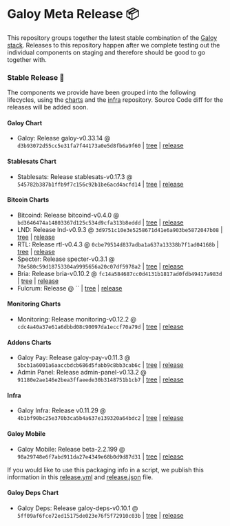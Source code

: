 # Galoy Meta Release 📦

This repository groups together the latest stable combination of the [Galoy stack](https://github.com/GaloyMoney/awesome-galoy#tech-components).
Releases to this repository happen after we complete testing out the individual components on staging and therefore should be good to go together with.

### Stable Release 🎉

The components we provide have been grouped into the following lifecycles, using the [charts](https://github.com/GaloyMoney/charts) and the [infra](https://github.com/GaloyMoney/galoy-infra) repository.
Source Code diff for the releases will be added soon.

#### Galoy Chart
- Galoy: Release galoy-v0.33.14 @ `d3b93072d55cc5e31fa7f44173a0e5d8fb6a9f60` | [tree](https://github.com/GaloyMoney/charts/tree/d3b93072d55cc5e31fa7f44173a0e5d8fb6a9f60/charts/galoy) | [release](https://github.com/GaloyMoney/charts/releases/tag/galoy-v0.33.14)

#### Stablesats Chart
- Stablesats: Release stablesats-v0.17.3 @ `545782b387b1ffb9f7c156c92b1be6acd4acfd14` | [tree](https://github.com/GaloyMoney/charts/tree/545782b387b1ffb9f7c156c92b1be6acd4acfd14/charts/stablesats) | [release](https://github.com/GaloyMoney/charts/releases/tag/stablesats-v0.17.3)

#### Bitcoin Charts
- Bitcoind: Release bitcoind-v0.4.0 @ `bd3646474a14803367d125c534d9cfa313b8eddd` | [tree](https://github.com/GaloyMoney/charts/tree/bd3646474a14803367d125c534d9cfa313b8eddd/charts/bitcoind) | [release](https://github.com/GaloyMoney/charts/releases/tag/bitcoind-v0.4.0)
- LND: Release lnd-v0.9.3 @ `3d9751c10e3e5258671d41e6a903be5872047b08` | [tree](https://github.com/GaloyMoney/charts/tree/3d9751c10e3e5258671d41e6a903be5872047b08/charts/lnd) | [release](https://github.com/GaloyMoney/charts/releases/tag/lnd-v0.9.3)
- RTL: Release rtl-v0.4.3 @ `0cbe79514d837adba1a637a13338b7f1ad04168b` | [tree](https://github.com/GaloyMoney/charts/tree/0cbe79514d837adba1a637a13338b7f1ad04168b/charts/rtl) | [release](https://github.com/GaloyMoney/charts/releases/tag/rtl-v0.4.3)
- Specter: Release specter-v0.3.1 @ `78e580c59d18753304a9995656a20c07df5978a2` | [tree](https://github.com/GaloyMoney/charts/tree/78e580c59d18753304a9995656a20c07df5978a2/charts/specter) | [release](https://github.com/GaloyMoney/charts/releases/tag/specter-v0.3.1)
- Bria: Release bria-v0.10.2 @ `fc14a584687cc0d4131b1817ad0fdb49417a983d` | [tree](https://github.com/GaloyMoney/charts/tree/fc14a584687cc0d4131b1817ad0fdb49417a983d/charts/bria) | [release](https://github.com/GaloyMoney/charts/releases/tag/bria-v0.10.2)
- Fulcrum: Release  @ `` | [tree](https://github.com/GaloyMoney/charts/tree//charts/fulcrum) | [release](https://github.com/GaloyMoney/charts/releases/tag/)

#### Monitoring Charts
- Monitoring: Release monitoring-v0.12.2 @ `cdc4a40a37e61a6dbbd08c90097da1eccf70a79d` | [tree](https://github.com/GaloyMoney/charts/tree/cdc4a40a37e61a6dbbd08c90097da1eccf70a79d/charts/monitoring) | [release](https://github.com/GaloyMoney/charts/releases/tag/monitoring-v0.12.2)

#### Addons Charts
- Galoy Pay: Release galoy-pay-v0.11.3 @ `5bcb1a6001a6aaccbdcb686d5fabb9c8bb3cab6c` | [tree](https://github.com/GaloyMoney/charts/tree/5bcb1a6001a6aaccbdcb686d5fabb9c8bb3cab6c/charts/galoy-pay) | [release](https://github.com/GaloyMoney/charts/releases/tag/galoy-pay-v0.11.3)
- Admin Panel: Release admin-panel-v0.13.2 @ `91180e2ae146e2bea3ffaeede30b3148751b1cb7` | [tree](https://github.com/GaloyMoney/charts/tree/91180e2ae146e2bea3ffaeede30b3148751b1cb7/charts/admin-panel) | [release](https://github.com/GaloyMoney/charts/releases/tag/admin-panel-v0.13.2)

#### Infra

- Galoy Infra: Release v0.11.29 @ `4b1bf90bc25e370b3ca5b4a637e139320a64bdc2` | [tree](https://github.com/GaloyMoney/galoy-infra/tree/4b1bf90bc25e370b3ca5b4a637e139320a64bdc2) | [release](https://github.com/GaloyMoney/galoy-infra/releases/tag/v0.11.29)

#### Galoy Mobile

- Galoy Mobile: Release beta-2.2.199 @ `98a29748e6f7abd911da27e4349e68b0d9d87d31` | [tree](https://github.com/GaloyMoney/galoy-mobile/tree/98a29748e6f7abd911da27e4349e68b0d9d87d31) | [release](https://github.com/GaloyMoney/galoy-mobile/releases/tag/beta-2.2.199)

If you would like to use this packaging info in a script, we publish this information in this [release.yml](./release.yml) and [release.json](./release.json) file.

#### Galoy Deps Chart
- Galoy Deps: Release galoy-deps-v0.10.1 @ `5ff09af6fce72ed15175de023e76f5f72910c03b` | [tree](https://github.com/GaloyMoney/charts/tree/5ff09af6fce72ed15175de023e76f5f72910c03b/charts/galoy-deps) | [release](https://github.com/GaloyMoney/charts/releases/tag/galoy-deps-v0.10.1)
